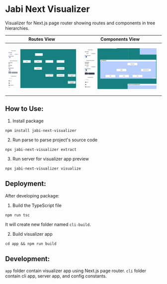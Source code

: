 # Jabi Next Visualizer

Visualizer for Next.js page router showing routes and components in tree hierarchies.

<table>
  <thead>
    <tr>
      <th>Routes View</th>
      <th>Components View</th>
    </tr>
  </thead>
  <tbody>
    <tr>
      <td>
        <p align="center">
          <img src="images/thumbnail-route.png" alt="Routes View" />
        </p>  
      </td>
      <td>
        <p align="center">
          <img src="images/thumbnail-component.png" style="width: 92%;" alt="Components View" />
        </p>  
      </td>
    </tr>
  </tbody>
</table>

## How to Use:
1. Install package  
```
npm install jabi-next-visualizer
```
2. Run parse to parse project's source code  
```
npx jabi-next-visualizer extract
```
3. Run server for visualizer app preview  
```
npx jabi-next-visualizer visualize
```

## Deployment:
After developing package:  
1. Build the TypeScript file  
```
npm run tsc
```
It will create new folder named `cli-build`.  

2. Build visualizer app  
```
cd app && npm run build
```

## Development:
`app` folder contain visualizer app using Next.js page router. `cli` folder contain cli app, server app, and config constants.
